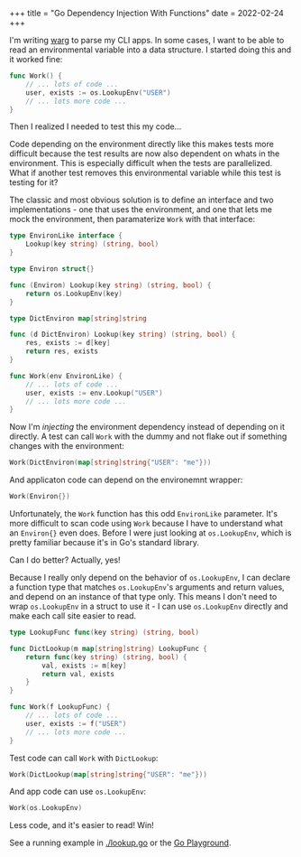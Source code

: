 +++
title = "Go Dependency Injection With Functions"
date = 2022-02-24
+++

I'm writing [warg](https://github.com/bbkane/warg) to parse my CLI apps. In some cases, I want to be able to read an environmental variable into a data structure. I started doing this and it worked fine:

```go
func Work() {
    // ... lots of code ...
    user, exists := os.LookupEnv("USER")
    // ... lots more code ...
}
```

Then I realized I needed to test this my code...

Code depending on the environment directly like this makes tests more difficult because the test results are now also dependent on whats in the environment. This is especially difficult when the tests are parallelized. What if another test removes this environmental variable while this test is testing for it?

The classic and most obvious solution is to define an interface and two implementations - one that uses the environment, and one that lets me mock the environment, then paramaterize `Work` with that interface:

```go
type EnvironLike interface {
	Lookup(key string) (string, bool)
}

type Environ struct{}

func (Environ) Lookup(key string) (string, bool) {
	return os.LookupEnv(key)
}

type DictEnviron map[string]string

func (d DictEnviron) Lookup(key string) (string, bool) {
	res, exists := d[key]
	return res, exists
}

func Work(env EnvironLike) {
    // ... lots of code ...
    user, exists := env.Lookup("USER")
    // ... lots more code ...
}
```

Now I'm *injecting* the environment dependency instead of depending on it directly. A test can call `Work` with the dummy and not flake out if something changes with the environment:

```go
Work(DictEnviron(map[string]string{"USER": "me"}))
```

And applicaton code can depend on the environemnt wrapper:

```go
Work(Environ{})
```

Unfortunately, the `Work` function has this odd `EnvironLike` parameter. It's more difficult to scan code using `Work` because I have to understand what an `Environ{}` even does. Before I were just looking at `os.LookupEnv`, which is pretty familiar because it's in Go's standard library.

Can I do better? Actually, yes!

Because I really only depend on the behavior of `os.LookupEnv`, I can declare a function type that matches `os.LookupEnv`'s arguments and return values, and depend on an instance of that type only. This means I don't need to wrap `os.LookupEnv` in a struct to use it - I can use `os.LookupEnv` directly and make each call site easier to read.

```go
type LookupFunc func(key string) (string, bool)

func DictLookup(m map[string]string) LookupFunc {
	return func(key string) (string, bool) {
		val, exists := m[key]
		return val, exists
	}
}

func Work(f LookupFunc) {
    // ... lots of code ...
    user, exists := f("USER")
    // ... lots more code ...
}
```

Test code can call `Work` with `DictLookup`:

```go
Work(DictLookup(map[string]string{"USER": "me"}))
```

And app code can use `os.LookupEnv`:

```go
Work(os.LookupEnv)
```

Less code, and it's easier to read! Win!

See a running example in [./lookup.go](./lookup.go) or the [Go Playground](https://go.dev/play/p/YlOxokcJAf4).
